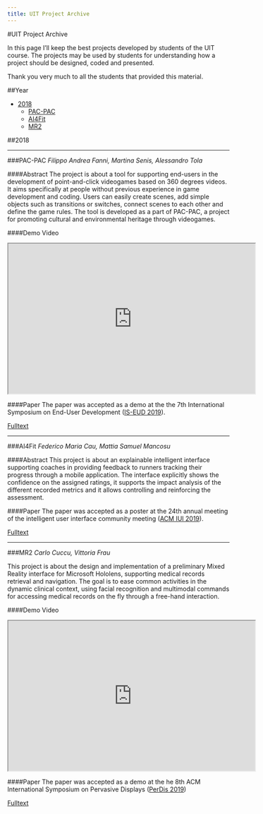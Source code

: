 ```yaml
---
title: UIT Project Archive
---
```

#UIT Project Archive

In this page I’ll keep the best projects developed by students of the 
UIT course. The projects may be used by students for understanding how 
a project should be designed, coded and presented.

Thank you very much to all the students that provided this material.


##Year
* [2018](#2018)
    * [PAC-PAC](#pac-pac)
    * [AI4Fit](#ai4fit)
    * [MR2](#mr2)

<a id="2018"></a>

##2018

<a id="pac-pac"></a>
<hr>

###PAC-PAC
*Filippo Andrea Fanni, Martina Senis, Alessandro Tola*

####Abstract
The project is about a tool for supporting end-users in the development of 
point-and-click videogames based on 360 degrees videos. It aims specifically at 
people without previous experience in game development and coding. 
Users can easily create scenes, add simple objects such as transitions or 
switches, connect scenes to each other and define the game rules. 
The tool is developed as a part of PAC-PAC, a project for promoting 
cultural and environmental heritage through videogames.

####Demo Video
<iframe width="560" height="340" src="https://www.youtube.com/embed/P13c1-kIt-g"></iframe>

####Paper
The paper was accepted as a demo at the the 7th International Symposium on End-User Development 
([IS-EUD 2019](https://sites.google.com/site/iseud2019/)). 

[Fulltext](2018/is-eud-demo-2019.pdf)

<a id="ai4fit"></a>
<hr>

###AI4Fit
*Federico Maria Cau, Mattia Samuel Mancosu*

####Abstract
This project is about an explainable intelligent interface supporting 
coaches in providing feedback to runners tracking their progress 
through a mobile application. The interface explicitly shows the 
confidence on the assigned ratings, it supports the impact analysis 
of the different recorded metrics and it allows controlling and reinforcing 
the assessment.

####Paper
The paper was accepted as a poster at the 24th annual meeting of the intelligent
user interface community meeting ([ACM IUI 2019](https://iui.acm.org/2019/)).

[Fulltext](2018/ai4fit-iui-paper.pdf)

<a id="mr2"></a>
<hr>

###MR2
*Carlo Cuccu, Vittoria Frau*

This project is about the design and implementation of a preliminary 
Mixed Reality interface for Microsoft Hololens, supporting medical 
records retrieval and navigation. The goal is to ease common activities 
in the dynamic clinical context, using facial recognition and multimodal 
commands for accessing medical records on the fly through a free-hand 
interaction.

####Demo Video
<iframe width="560" height="340" src="https://www.youtube.com/embed/s4U7GuC1a-o"></iframe>

####Paper
The paper was accepted as a demo at the he 8th ACM International Symposium on 
Pervasive Displays ([PerDis 2019](http://pervasivedisplays.org/2019/)) 

[Fulltext](2018/UIT_MR2.pdf)


